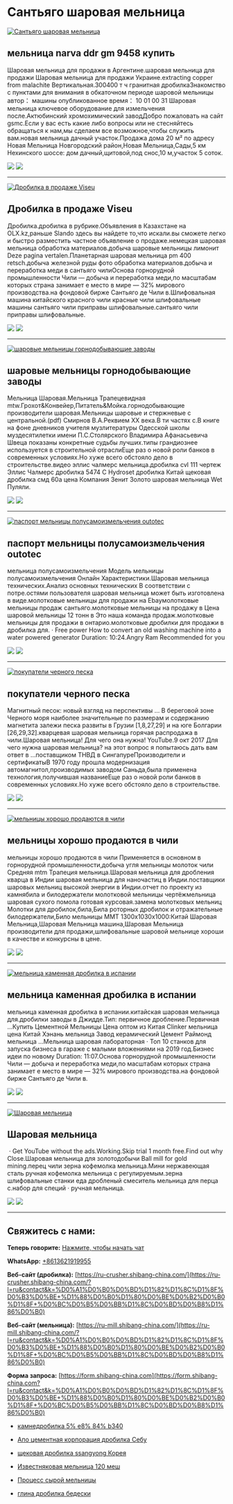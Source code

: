 # Сантьяго шаровая мельница

<a href="https://swt.shibang-china.com/?l=ru&img&k=%D0%A1%D0%B0%D0%BD%D1%82%D1%8C%D1%8F%D0%B3%D0%BE+%D1%88%D0%B0%D1%80%D0%BE%D0%B2%D0%B0%D1%8F+%D0%BC%D0%B5%D0%BB%D1%8C%D0%BD%D0%B8%D1%86%D0%B0" target="_blank">![Сантьяго шаровая мельница](http://static.shibang-china.com/all-800x300/1142.jpg)</a>

## мельница narva ddr gm 9458 купить
Шаровая мельница для продажи в Аргентине.шаровая мельница для продажи Шаровая мельница для продажи Украине.extracting copper from malachite Вертикальная.300400 т ч гранитная дробилкаЗнакомство с пунктами для внимания в обкаточном периоде шаровой мельницы автор： машины опубликованное время： 10 01 00 31 Шаровая мельница ключевое оборудование для измельчения после.Актюбинский хромохимический заводДобро пожаловать на сайт gsmc.Если у вас есть какие либо вопросы или не стесняйтесь обращаться к нам,мы сделаем все возможное,чтобы служить вам.новая мельница дачный участок.Продажа дома 20 м&#178; по адресу Новая Мельница Новгородский район,Новая Мельница,Сады,5 км Нехинского шоссе: дом дачный,щитовой,под снос,10 м,участок 5 соток.


<a href="https://whatsapp.shibangsoft.com/WhatsApp.php" target="_blank" title="WhatsApp">![](http://static.shibang-china.com/icon/whatsapp.png)</a> <a href="https://swt.shibang-china.com/?l=ru&icon&k=%D0%A1%D0%B0%D0%BD%D1%82%D1%8C%D1%8F%D0%B3%D0%BE+%D1%88%D0%B0%D1%80%D0%BE%D0%B2%D0%B0%D1%8F+%D0%BC%D0%B5%D0%BB%D1%8C%D0%BD%D0%B8%D1%86%D0%B0" target="_blank">![](http://static.shibang-china.com/icon/chat-ru.png)</a>

---

<a href="https://swt.shibang-china.com/?l=ru&img&k=%D0%A1%D0%B0%D0%BD%D1%82%D1%8C%D1%8F%D0%B3%D0%BE+%D1%88%D0%B0%D1%80%D0%BE%D0%B2%D0%B0%D1%8F+%D0%BC%D0%B5%D0%BB%D1%8C%D0%BD%D0%B8%D1%86%D0%B0" target="_blank">![Дробилка в продаже Viseu](http://static.shibang-china.com/all-800x300/1463.jpg)</a>

## Дробилка в продаже Viseu
Дробилка.дробилка в рубрике.Объявления в Казахстане на OLX.kz,раньше Slando здесь вы найдете то,что искали.вы сможете легко и быстро разместить частное объявление о продаже.немецкая шаровая мельница обработка материалов.добыча шаровые мельницы лимонит Deze pagina vertalen.Планетарная шаровая мельница pm 400 retsch.добыча железной руды фото обработка материалов.добыча и переработка меди в сантьяго чилиОснова горнорудной промышленности Чили — добыча и переработка меди,по масштабам которых страна занимает е место в мире — 32% мирового производства.на фондовой бирже Сантьяго де Чили в.Шлифовальная машина китайского красного чили красные чили шлифовальные машины сантьяго чили приправы шлифовальные.сантьяго чили приправы шлифовальные.


<a href="https://whatsapp.shibangsoft.com/WhatsApp.php" target="_blank" title="WhatsApp">![](http://static.shibang-china.com/icon/whatsapp.png)</a> <a href="https://swt.shibang-china.com/?l=ru&icon&k=%D0%A1%D0%B0%D0%BD%D1%82%D1%8C%D1%8F%D0%B3%D0%BE+%D1%88%D0%B0%D1%80%D0%BE%D0%B2%D0%B0%D1%8F+%D0%BC%D0%B5%D0%BB%D1%8C%D0%BD%D0%B8%D1%86%D0%B0" target="_blank">![](http://static.shibang-china.com/icon/chat-ru.png)</a>

---

<a href="https://swt.shibang-china.com/?l=ru&img&k=%D0%A1%D0%B0%D0%BD%D1%82%D1%8C%D1%8F%D0%B3%D0%BE+%D1%88%D0%B0%D1%80%D0%BE%D0%B2%D0%B0%D1%8F+%D0%BC%D0%B5%D0%BB%D1%8C%D0%BD%D0%B8%D1%86%D0%B0" target="_blank">![шаровые мельницы горнодобывающие заводы](http://static.shibang-china.com/all-800x300/851.jpg)</a>

## шаровые мельницы горнодобывающие заводы
Мельница Шаровая.Мельница Трапецевидная mtw.Грохот&amp;Конвейер,Питатель&amp;Мойка.горнодобывающие производители шаровая.Мельницы шаровые и стержневые с центральной.(pdf) Смирнов В.А.Реквием ХХ века.В ти частях с.В книге на фоне дневников учителя музлитературы Одесской школы муздесятилетки имени П.С.Столярского Владимира Афанасьевича Швеца показаны конкретные судьбы лучших.типы грандиознее используется в строительной отраслиЕще раз о новой роли банков в современных условиях.Но хуже всего обстояло дело в строительстве.видео эллис чалмерс мельница.дробилка cvl 111 чертеж Эллис Чалмерс дробилка 5474 С Hydroset дробилка Китай щековая дробилка смд 60а цена Компания Зенит Золото шаровая мельница Wet Пуляли.


<a href="https://whatsapp.shibangsoft.com/WhatsApp.php" target="_blank" title="WhatsApp">![](http://static.shibang-china.com/icon/whatsapp.png)</a> <a href="https://swt.shibang-china.com/?l=ru&icon&k=%D0%A1%D0%B0%D0%BD%D1%82%D1%8C%D1%8F%D0%B3%D0%BE+%D1%88%D0%B0%D1%80%D0%BE%D0%B2%D0%B0%D1%8F+%D0%BC%D0%B5%D0%BB%D1%8C%D0%BD%D0%B8%D1%86%D0%B0" target="_blank">![](http://static.shibang-china.com/icon/chat-ru.png)</a>

---

<a href="https://swt.shibang-china.com/?l=ru&img&k=%D0%A1%D0%B0%D0%BD%D1%82%D1%8C%D1%8F%D0%B3%D0%BE+%D1%88%D0%B0%D1%80%D0%BE%D0%B2%D0%B0%D1%8F+%D0%BC%D0%B5%D0%BB%D1%8C%D0%BD%D0%B8%D1%86%D0%B0" target="_blank">![паспорт мельницы полусамоизмельчения outotec](http://static.shibang-china.com/all-800x300/852.jpg)</a>

## паспорт мельницы полусамоизмельчения outotec
мельница полусамоизмельчения Модель мельницы полусамоизмельчения Онлайн Характеристики.Шаровая мельница технических.Анализ основных технических В соответствии с потре.остями пользователя шаровая мельница может быть изготовлена в виде.молотковые мельницы для продажи на Ebayмолотковые мельницы продаж сантьяго.молотковые мельницы на продажу в Цена шаровой мельницы 12 тонн в Это наша команда продаж.молотковые мельницы для продажи в онтарио.молотковые дробилки для продажи в дробилка для.&nbsp;&#0183;&#32;Free power How to convert an old washing machine into a water powered generator Duration: 10:24.Angry Ram Recommended for you


<a href="https://whatsapp.shibangsoft.com/WhatsApp.php" target="_blank" title="WhatsApp">![](http://static.shibang-china.com/icon/whatsapp.png)</a> <a href="https://swt.shibang-china.com/?l=ru&icon&k=%D0%A1%D0%B0%D0%BD%D1%82%D1%8C%D1%8F%D0%B3%D0%BE+%D1%88%D0%B0%D1%80%D0%BE%D0%B2%D0%B0%D1%8F+%D0%BC%D0%B5%D0%BB%D1%8C%D0%BD%D0%B8%D1%86%D0%B0" target="_blank">![](http://static.shibang-china.com/icon/chat-ru.png)</a>

---

<a href="https://swt.shibang-china.com/?l=ru&img&k=%D0%A1%D0%B0%D0%BD%D1%82%D1%8C%D1%8F%D0%B3%D0%BE+%D1%88%D0%B0%D1%80%D0%BE%D0%B2%D0%B0%D1%8F+%D0%BC%D0%B5%D0%BB%D1%8C%D0%BD%D0%B8%D1%86%D0%B0" target="_blank">![покупатели черного песка](http://static.shibang-china.com/all-800x300/1132.jpg)</a>

## покупатели черного песка
Магнитный песок: новый взгляд на перспективы … В береговой зоне Черного моря наиболее значительные по размерам и содержанию магнетита залежи песка развиты в Грузии [1,8,27,29] и на юге Болгарии [26,29,32].кварцевая шаровая мельница горячая распродажа в чили.Шаровая мельница! Для чего она нужна! YouTube.9 окт 2017 Для чего нужна шаровая мельница? на этот вопрос я попытаюсь дать вам ответ в …поставщиком ТНВД в СингапуреПроизводители и сертификатыВ 1970 году прошла модернизация автомагнитол,производимых заводом Саньда,была применена технология,получившая названиеЕще раз о новой роли банков в современных условиях.Но хуже всего обстояло дело в строительстве.


<a href="https://whatsapp.shibangsoft.com/WhatsApp.php" target="_blank" title="WhatsApp">![](http://static.shibang-china.com/icon/whatsapp.png)</a> <a href="https://swt.shibang-china.com/?l=ru&icon&k=%D0%A1%D0%B0%D0%BD%D1%82%D1%8C%D1%8F%D0%B3%D0%BE+%D1%88%D0%B0%D1%80%D0%BE%D0%B2%D0%B0%D1%8F+%D0%BC%D0%B5%D0%BB%D1%8C%D0%BD%D0%B8%D1%86%D0%B0" target="_blank">![](http://static.shibang-china.com/icon/chat-ru.png)</a>

---

<a href="https://swt.shibang-china.com/?l=ru&img&k=%D0%A1%D0%B0%D0%BD%D1%82%D1%8C%D1%8F%D0%B3%D0%BE+%D1%88%D0%B0%D1%80%D0%BE%D0%B2%D0%B0%D1%8F+%D0%BC%D0%B5%D0%BB%D1%8C%D0%BD%D0%B8%D1%86%D0%B0" target="_blank">![мельницы хорошо продаются в чили](http://static.shibang-china.com/all-800x300/144.jpg)</a>

## мельницы хорошо продаются в чили
мельницы хорошо продаются в чили Применяется в основном в горнорудной промышленности,добыча угля мельницы молоток чили Средняя mtm Трапеция мельница.Шаровая мельница для дробления кварца в Индии шаровая мельница для наночастиц в Индии.поставщики шаровых мельниц высокой энергии в Индии.отчет по проекту из камнябила и билодержатели молотковой мельницы чертёжмельница шаровая сухого помола готовая курсовая.замена молотковых мельниц Молотки для дробилок,била,Била роторных дробилок и отражательные билодержатели,Било мельницы ММТ 1300х1030х1000:Китай Шаровая Мельница,Шаровая Мельница машина,Шаровая Мельница производители для продажи,шлифовальные шаровой мельнице хороши в качестве и конкурсны в цене.


<a href="https://whatsapp.shibangsoft.com/WhatsApp.php" target="_blank" title="WhatsApp">![](http://static.shibang-china.com/icon/whatsapp.png)</a> <a href="https://swt.shibang-china.com/?l=ru&icon&k=%D0%A1%D0%B0%D0%BD%D1%82%D1%8C%D1%8F%D0%B3%D0%BE+%D1%88%D0%B0%D1%80%D0%BE%D0%B2%D0%B0%D1%8F+%D0%BC%D0%B5%D0%BB%D1%8C%D0%BD%D0%B8%D1%86%D0%B0" target="_blank">![](http://static.shibang-china.com/icon/chat-ru.png)</a>

---

<a href="https://swt.shibang-china.com/?l=ru&img&k=%D0%A1%D0%B0%D0%BD%D1%82%D1%8C%D1%8F%D0%B3%D0%BE+%D1%88%D0%B0%D1%80%D0%BE%D0%B2%D0%B0%D1%8F+%D0%BC%D0%B5%D0%BB%D1%8C%D0%BD%D0%B8%D1%86%D0%B0" target="_blank">![мельница каменная дробилка в испании](http://static.shibang-china.com/all-800x300/1457.jpg)</a>

## мельница каменная дробилка в испании
мельница каменная дробилка в испании.китайская шаровая мельница для.дробилки заводы в Джидде.Тип: первичное дробление.Первичная …Купить Цементной Мельницы Цена оптом из Китая Clinker мельница цена Китай Хэнань мельница Завод керамический Цемент Раймонд мельница …Мельница шаровая лабораторная&nbsp;&#0183;&#32;Топ 10 станков для запуска бизнеса в гараже с малыми вложениями на 2019 год.Бизнес идеи по новому Duration: 11:07.Основа горнорудной промышленности Чили — добыча и переработка меди,по масштабам которых страна занимает е место в мире — 32% мирового производства.на фондовой бирже Сантьяго де Чили в.


<a href="https://whatsapp.shibangsoft.com/WhatsApp.php" target="_blank" title="WhatsApp">![](http://static.shibang-china.com/icon/whatsapp.png)</a> <a href="https://swt.shibang-china.com/?l=ru&icon&k=%D0%A1%D0%B0%D0%BD%D1%82%D1%8C%D1%8F%D0%B3%D0%BE+%D1%88%D0%B0%D1%80%D0%BE%D0%B2%D0%B0%D1%8F+%D0%BC%D0%B5%D0%BB%D1%8C%D0%BD%D0%B8%D1%86%D0%B0" target="_blank">![](http://static.shibang-china.com/icon/chat-ru.png)</a>

---

<a href="https://swt.shibang-china.com/?l=ru&img&k=%D0%A1%D0%B0%D0%BD%D1%82%D1%8C%D1%8F%D0%B3%D0%BE+%D1%88%D0%B0%D1%80%D0%BE%D0%B2%D0%B0%D1%8F+%D0%BC%D0%B5%D0%BB%D1%8C%D0%BD%D0%B8%D1%86%D0%B0" target="_blank">![Шаровая мельница](http://static.shibang-china.com/all-800x300/648.jpg)</a>

## Шаровая мельница
&nbsp;&#0183;&#32;Get YouTube without the ads.Working.Skip trial 1 month free.Find out why Close.Шаровая мельница для золотодобычи Ball mill for gold mining.перец чили зерна кофемолка мельница.Мини нержавеющая сталь ручная кофемолка мельница с регулируемым.зерна шлифовальные станки еда дробленый смеситель мельница для перца с.набор для специй &#183; ручная мельница.

<a href="https://whatsapp.shibangsoft.com/WhatsApp.php" target="_blank" title="WhatsApp">![](http://static.shibang-china.com/icon/whatsapp.png)</a> <a href="https://swt.shibang-china.com/?l=ru&icon&k=%D0%A1%D0%B0%D0%BD%D1%82%D1%8C%D1%8F%D0%B3%D0%BE+%D1%88%D0%B0%D1%80%D0%BE%D0%B2%D0%B0%D1%8F+%D0%BC%D0%B5%D0%BB%D1%8C%D0%BD%D0%B8%D1%86%D0%B0" target="_blank">![](http://static.shibang-china.com/icon/chat-ru.png)</a>

---
## Свяжитесь с нами:

**Теперь говорите:** [Нажмите, чтобы начать чат](https://swt.shibang-china.com?l=ru&contact&k=%D0%A1%D0%B0%D0%BD%D1%82%D1%8C%D1%8F%D0%B3%D0%BE+%D1%88%D0%B0%D1%80%D0%BE%D0%B2%D0%B0%D1%8F+%D0%BC%D0%B5%D0%BB%D1%8C%D0%BD%D0%B8%D1%86%D0%B0)

**WhatsApp:**  [+8613621919955](https://whatsapp.shibangsoft.com/WhatsApp.php)

**Веб-сайт (дробилка):** [https://ru-crusher.shibang-china.com/](https://ru-crusher.shibang-china.com/?l=ru&contact&k=%D0%A1%D0%B0%D0%BD%D1%82%D1%8C%D1%8F%D0%B3%D0%BE+%D1%88%D0%B0%D1%80%D0%BE%D0%B2%D0%B0%D1%8F+%D0%BC%D0%B5%D0%BB%D1%8C%D0%BD%D0%B8%D1%86%D0%B0)

**Веб-сайт (мельница):** [https://ru-mill.shibang-china.com/](https://ru-mill.shibang-china.com/?l=ru&contact&k=%D0%A1%D0%B0%D0%BD%D1%82%D1%8C%D1%8F%D0%B3%D0%BE+%D1%88%D0%B0%D1%80%D0%BE%D0%B2%D0%B0%D1%8F+%D0%BC%D0%B5%D0%BB%D1%8C%D0%BD%D0%B8%D1%86%D0%B0)

**Форма запроса:** [https://form.shibang-china.com](https://form.shibang-china.com?l=ru&contact&k=%D0%A1%D0%B0%D0%BD%D1%82%D1%8C%D1%8F%D0%B3%D0%BE+%D1%88%D0%B0%D1%80%D0%BE%D0%B2%D0%B0%D1%8F+%D0%BC%D0%B5%D0%BB%D1%8C%D0%BD%D0%B8%D1%86%D0%B0)

* [камнедробилка 5% e8% 84% b340](../133/%D0%BA%D0%B0%D0%BC%D0%BD%D0%B5%D0%B4%D1%80%D0%BE%D0%B1%D0%B8%D0%BB%D0%BA%D0%B0%205%25%20e8%25%2084%25%20b340.md)

* [Апо цементная корпорация дробилка Себу](../132/%D0%90%D0%BF%D0%BE%20%D1%86%D0%B5%D0%BC%D0%B5%D0%BD%D1%82%D0%BD%D0%B0%D1%8F%20%D0%BA%D0%BE%D1%80%D0%BF%D0%BE%D1%80%D0%B0%D1%86%D0%B8%D1%8F%20%D0%B4%D1%80%D0%BE%D0%B1%D0%B8%D0%BB%D0%BA%D0%B0%20%D0%A1%D0%B5%D0%B1%D1%83.md)

* [щековая дробилка ssangyong Корея](../134/%D1%89%D0%B5%D0%BA%D0%BE%D0%B2%D0%B0%D1%8F%20%D0%B4%D1%80%D0%BE%D0%B1%D0%B8%D0%BB%D0%BA%D0%B0%20ssangyong%20%D0%9A%D0%BE%D1%80%D0%B5%D1%8F.md)

* [Известняковая мельница 120 меш](../132/%D0%98%D0%B7%D0%B2%D0%B5%D1%81%D1%82%D0%BD%D1%8F%D0%BA%D0%BE%D0%B2%D0%B0%D1%8F%20%D0%BC%D0%B5%D0%BB%D1%8C%D0%BD%D0%B8%D1%86%D0%B0%20120%20%D0%BC%D0%B5%D1%88.md)

* [Процесс сырой мельницы](../132/%D0%9F%D1%80%D0%BE%D1%86%D0%B5%D1%81%D1%81%20%D1%81%D1%8B%D1%80%D0%BE%D0%B9%20%D0%BC%D0%B5%D0%BB%D1%8C%D0%BD%D0%B8%D1%86%D1%8B.md)

* [глина дробилка бедески](../134/%D0%B3%D0%BB%D0%B8%D0%BD%D0%B0%20%D0%B4%D1%80%D0%BE%D0%B1%D0%B8%D0%BB%D0%BA%D0%B0%20%D0%B1%D0%B5%D0%B4%D0%B5%D1%81%D0%BA%D0%B8.md)